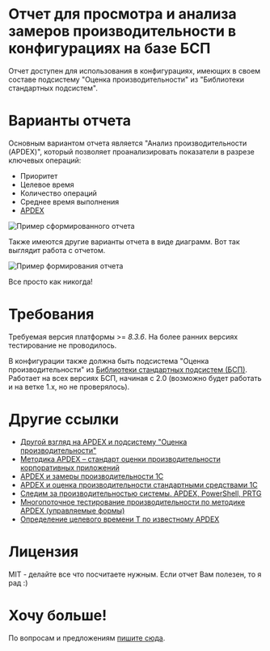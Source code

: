 # Отчет для просмотра и анализа замеров производительности в конфигурациях на базе БСП

Отчет доступен для использования в конфигурациях, имеющих в своем составе подсистему "Оценка производительности" из "Библиотеки стандартных подсистем".

# Варианты отчета

Основным вариантом отчета является "Анализ производительности (APDEX)", который позволяет проанализировать показатели в разрезе ключевых операций:

* Приоритет
* Целевое время
* Количество операций
* Среднее время выполнения
* [APDEX](https://en.wikipedia.org/wiki/Apdex)

![Пример сформированного отчета](https://github.com/YPermitin/PerformanceMeasurementsAnalyzer-for-1C-Enterprise-8.x/blob/master/media/%D0%9F%D1%80%D0%B8%D0%BC%D0%B5%D1%80%20%D1%81%D1%84%D0%BE%D1%80%D0%BC%D0%B8%D1%80%D0%BE%D0%B2%D0%B0%D0%BD%D0%BD%D0%BE%D0%B3%D0%BE%20%D0%BE%D1%82%D1%87%D0%B5%D1%82%D0%B0.PNG)

Также имеются другие варианты отчета в виде диаграмм. Вот так выглядит работа с отчетом.

![Пример формирования отчета](https://github.com/YPermitin/PerformanceMeasurementsAnalyzer-for-1C-Enterprise-8.x/blob/master/media/Пример%20формирования%20отчета.gif)

Все просто как никогда!

# Требования

Требуемая версия платформы >= *8.3.6*. На более ранних версиях тестирование не проводилось.

В конфигурации также должна быть подсистема "Оценка производительности" из [Библиотеки стандартных подсистем (БСП)](http://v8.1c.ru/libraries/ssl/index.htm). Работает на всех версиях БСП, начиная с 2.0 (возможно будет работать и на ветке 1.x, но не проверялось).

# Другие ссылки

- [Другой взгляд на APDEX и подсистему "Оценка производительности"](https://infostart.ru/public/1006853/)
- [Методика APDEX – стандарт оценки производительности корпоративных приложений](https://infostart.ru/redirect.php?url=aHR0cDovL3d3dy5naWxldi5ydS9hcGRleC10ZW9yaXlhLw==)
- [APDEX и замеры производительности 1С](https://infostart.ru/redirect.php?url=aHR0cHM6Ly9oYWJyLmNvbS9ydS9jb21wYW55L2tub3BrYS9ibG9nLzMzOTM5NC8=)
- [APDEX и оценка производительности стандартными средствами 1С](https://infostart.ru/public/155644/)
- [Следим за производительностью системы. APDEX, PowerShell, PRTG](https://infostart.ru/public/691540/)
- [Многопоточное тестирование производительности по методике APDEX (управляемые формы)](https://infostart.ru/public/137285/)
- [Определение целевого времени Т по известному APDEX](https://infostart.ru/public/137285/)

# Лицензия

MIT - делайте все что посчитаете нужным. Если отчет Вам полезен, то я рад :)

# Хочу больше!

По вопросам и предложениям [пишите сюда](https://github.com/YPermitin/PerformanceMeasurementsAnalyzer-for-1C-Enterprise-8.x/issues/new).
